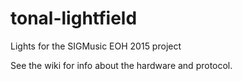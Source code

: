 tonal-lightfield
==========

Lights for the SIGMusic EOH 2015 project

See the wiki for info about the hardware and protocol.
